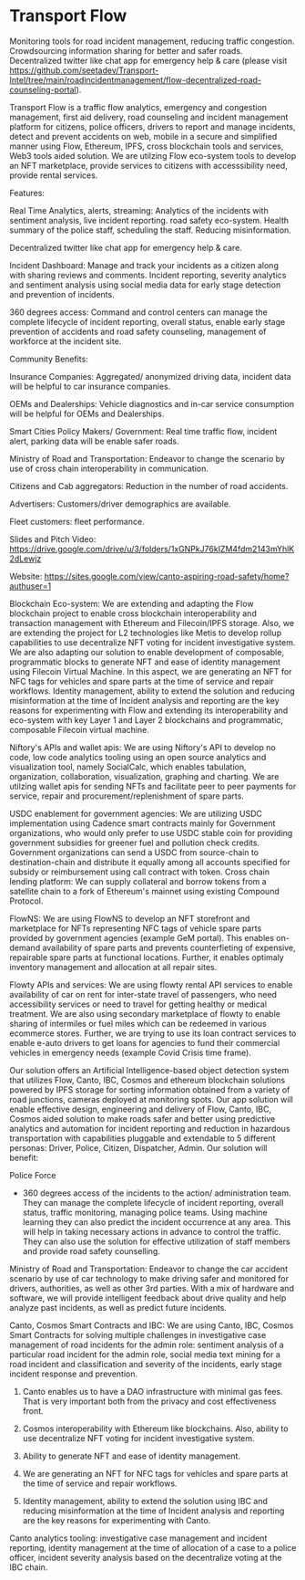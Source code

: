 # Transport Flow

Monitoring tools for road incident management, reducing traffic congestion. Crowdsourcing information sharing for better and safer roads. Decentralized twitter like chat app for emergency help & care (please visit https://github.com/seetadev/Transport-Intel/tree/main/roadincidentmanagement/flow-decentralized-road-counseling-portal).

Transport Flow is a traffic flow analytics, emergency and congestion management, first aid delivery, road counseling and incident management platform for citizens, police officers, drivers to report and manage incidents, detect and prevent accidents on web, mobile in a secure and simplified manner using Flow, Ethereum, IPFS, cross blockchain tools and services, Web3 tools aided solution.  We are utilzing Flow eco-system tools to develop an NFT marketplace, provide services to citizens with accesssibility need, provide rental services.

Features:

Real Time Analytics, alerts, streaming: Analytics of the incidents with sentiment analysis, live incident reporting. road safety eco-system. Health summary of the police staff, scheduling the staff. Reducing misinformation.

Decentralized twitter like chat app for emergency help & care.

Incident Dashboard: Manage and track your incidents as a citizen along with sharing reviews and comments. Incident reporting, severity analytics and sentiment analysis using social media data for early stage detection and prevention of incidents.

360 degrees access: Command and control centers can manage the complete lifecycle of incident reporting, overall status, enable early stage prevention of accidents and road safety counseling, management of workforce at the incident site.

Community Benefits:

Insurance Companies: Aggregated/ anonymized driving data, incident data will be helpful to car insurance companies.

OEMs and Dealerships: Vehicle diagnostics and in-car service consumption will be helpful for OEMs and Dealerships.

Smart Cities Policy Makers/ Government: Real time traffic flow, incident alert, parking data will be enable safer roads.

Ministry of Road and Transportation: Endeavor to change the scenario by use of cross chain interoperability in communication.

Citizens and Cab aggregators: Reduction in the number of road accidents.

Advertisers: Customers/driver demographics are available.

Fleet customers: fleet performance.

Slides and Pitch Video: https://drive.google.com/drive/u/3/folders/1xGNPkJ76kIZM4fdm2143mYhlK2dLewjz

Website: https://sites.google.com/view/canto-aspiring-road-safety/home?authuser=1

Blockchain Eco-system: We are extending and adapting the Flow blockchain project to enable cross blockchain interoperability and transaction management with Ethereum and Filecoin/IPFS storage. Also, we are extending the project for L2 technologies like Metis to develop rollup capabilities to use decentralize NFT voting for incident investigative system. We are also adapting our solution to enable development of composable, programmatic blocks to generate NFT and ease of identity management using Filecoin Virtual Machine. In this aspect, we are generating an NFT for NFC tags for vehicles and spare parts at the time of service and repair workflows. Identity management, ability to extend the solution and reducing misinformation at the time of Incident analysis and reporting are the key reasons for experimenting with Flow and extending its interoperability and eco-system with key Layer 1 and Layer 2 blockchains and programmatic, composable Filecoin virtual machine.

Niftory's APIs and wallet apis: We are using Niftory's API to develop no code, low code analytics tooling using an open source analytics and visualization tool, namely SocialCalc, which enables tabulation, organization, collaboration, visualization, graphing and charting. We are utilzing wallet apis for sending NFTs and facilitate peer to peer payments for service, repair and procurement/replenishment of spare parts.

USDC enablement for government agencies: We are utilizing USDC implementation using Cadence smart contracts mainly for Government organizations, who would only prefer to use USDC stable coin for providing government subsidies for greener fuel and pollution check credits.  Government organizations can send a USDC from source-chain to destination-chain and distribute it equally among all accounts specified for subsidy or reimbursement using call contract with token. Cross chain lending platform: We can supply collateral and borrow tokens from a satellite chain to a fork of Ethereum's mainnet using existing Compound Protocol.

FlowNS: We are using FlowNS to develop an NFT storefront and marketplace for NFTs representing NFC tags of vehicle spare parts provided by government agencies (example GeM portal). This enables on-demand availability of spare parts and prevents counterfieting of expensive, repairable spare parts at functional locations. Further, it enables optimaly inventory management and allocation at all repair sites.

Flowty APIs and services: We are using flowty rental API services to enable availability of car on rent for inter-state travel of passengers, who need accessibility services or need to travel for getting healthy or medical treatment. We are also using secondary marketplace of flowty to enable sharing of intermiles or fuel miles which can be redeemed in various ecommerce stores. Further, we are trying to use its loan contract services to enable e-auto drivers to get loans for agencies to fund their commercial vehicles in emergency needs (example Covid Crisis time frame).


Our solution offers an Artificial Intelligence-based object detection system that utilizes Flow, Canto, IBC, Cosmos and ethereum blockchain solutions powered by IPFS storage for sorting information obtained from a variety of road junctions, cameras deployed at monitoring spots. Our app solution will enable effective design, engineering and delivery of Flow, Canto, IBC, Cosmos aided solution to make roads safer and better using predictive analytics and automation for incident reporting and reduction in hazardous transportation with capabilities pluggable and extendable to 5 different personas: Driver, Police, Citizen, Dispatcher, Admin. Our solution will benefit: 

Police Force 
- 360 degrees access of the incidents to the action/ administration team. They can manage the complete lifecycle of incident reporting, overall status, traffic monitoring, managing police teams. Using machine learning they can also predict the incident occurrence at any area. This will help in taking necessary actions in advance to control the traffic. They can also use the solution for effective utilization of staff members and provide road safety counselling.

Ministry of Road and Transportation: Endeavor to change the car accident scenario by use of car technology to make driving safer and monitored for drivers, authorities, as well as other 3rd parties. With a mix of hardware and software, we will provide intelligent feedback about drive quality and help analyze past incidents, as well as predict future incidents.

Canto, Cosmos Smart Contracts and IBC: We are using Canto, IBC, Cosmos Smart Contracts for solving multiple challenges in investigative case management of road incidents for the admin role: sentiment analysis of a particular road incident for the admin role, social media text mining for a road incident and classification and severity of the incidents, early stage incident response and prevention. 

1. Canto enables us to have a DAO infrastructure with minimal gas fees. That is very important both from the privacy and cost effectiveness front.

2. Cosmos interoperability with Ethereum like blockchains. Also, ability to use decentralize NFT voting for incident investigative system.

3. Ability to generate NFT and ease of identity management.

4. We are generating an NFT for NFC tags for vehicles and spare parts at the time of service and repair workflows.

5. Identity management, ability to extend the solution using IBC and reducing misinformation at the time of Incident analysis and reporting are the key reasons for experimenting with Canto.

Canto analytics tooling: investigative case management and incident reporting, identity management at the time of allocation of a case to a police officer, incident severity analysis based on the decentralize voting at the IBC chain.
